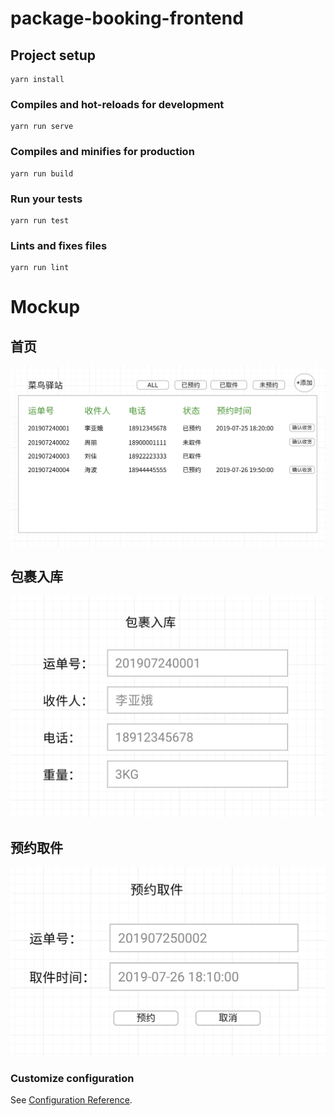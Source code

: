 # package-booking-frontend

## Project setup
```
yarn install
```

### Compiles and hot-reloads for development
```
yarn run serve
```

### Compiles and minifies for production
```
yarn run build
```

### Run your tests
```
yarn run test
```

### Lints and fixes files
```
yarn run lint
```

# Mockup
## 首页
![mockup](./mockup/201563974717_.pic_hd.jpg)
## 包裹入库
![mockup](./mockup/181563974715_.pic_hd.png)
## 预约取件
![mockup](./mockup/211563976094_.pic_hd.jpg)






### Customize configuration
See [Configuration Reference](https://cli.vuejs.org/config/).
